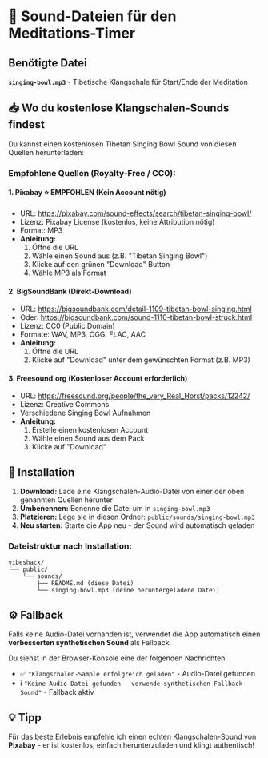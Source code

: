 # 🔔 Sound-Dateien für den Meditations-Timer

## Benötigte Datei

**`singing-bowl.mp3`** - Tibetische Klangschale für Start/Ende der Meditation

## 📥 Wo du kostenlose Klangschalen-Sounds findest

Du kannst einen kostenlosen Tibetan Singing Bowl Sound von diesen Quellen herunterladen:

### Empfohlene Quellen (Royalty-Free / CC0):

#### 1. **Pixabay** ⭐ EMPFOHLEN (Kein Account nötig)
   - URL: https://pixabay.com/sound-effects/search/tibetan-singing-bowl/
   - Lizenz: Pixabay License (kostenlos, keine Attribution nötig)
   - Format: MP3
   - **Anleitung:**
     1. Öffne die URL
     2. Wähle einen Sound aus (z.B. "Tibetan Singing Bowl")
     3. Klicke auf den grünen "Download" Button
     4. Wähle MP3 als Format

#### 2. **BigSoundBank** (Direkt-Download)
   - URL: https://bigsoundbank.com/detail-1109-tibetan-bowl-singing.html
   - Oder: https://bigsoundbank.com/sound-1110-tibetan-bowl-struck.html
   - Lizenz: CC0 (Public Domain)
   - Formate: WAV, MP3, OGG, FLAC, AAC
   - **Anleitung:**
     1. Öffne die URL
     2. Klicke auf "Download" unter dem gewünschten Format (z.B. MP3)

#### 3. **Freesound.org** (Kostenloser Account erforderlich)
   - URL: https://freesound.org/people/the_very_Real_Horst/packs/12242/
   - Lizenz: Creative Commons
   - Verschiedene Singing Bowl Aufnahmen
   - **Anleitung:**
     1. Erstelle einen kostenlosen Account
     2. Wähle einen Sound aus dem Pack
     3. Klicke auf "Download"

## 🚀 Installation

1. **Download:** Lade eine Klangschalen-Audio-Datei von einer der oben genannten Quellen herunter
2. **Umbenennen:** Benenne die Datei um in `singing-bowl.mp3`
3. **Platzieren:** Lege sie in diesen Ordner: `public/sounds/singing-bowl.mp3`
4. **Neu starten:** Starte die App neu - der Sound wird automatisch geladen

### Dateistruktur nach Installation:
```
vibeshack/
└── public/
    └── sounds/
        ├── README.md (diese Datei)
        └── singing-bowl.mp3 (deine heruntergeladene Datei)
```

## ⚙️ Fallback

Falls keine Audio-Datei vorhanden ist, verwendet die App automatisch einen **verbesserten synthetischen Sound** als Fallback.

Du siehst in der Browser-Konsole eine der folgenden Nachrichten:
- ✅ `"Klangschalen-Sample erfolgreich geladen"` - Audio-Datei gefunden
- ℹ️ `"Keine Audio-Datei gefunden - verwende synthetischen Fallback-Sound"` - Fallback aktiv

## 💡 Tipp

Für das beste Erlebnis empfehle ich einen echten Klangschalen-Sound von **Pixabay** - er ist kostenlos, einfach herunterzuladen und klingt authentisch!
